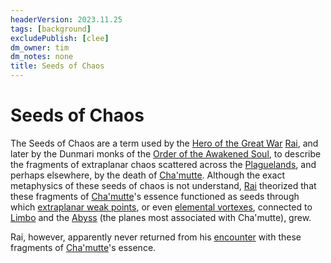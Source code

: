 ```yaml
---
headerVersion: 2023.11.25
tags: [background]
excludePublish: [clee]
dm_owner: tim
dm_notes: none
title: Seeds of Chaos
---
```

# Seeds of Chaos


The Seeds of Chaos are a term used by the [Hero of the Great War](<../../people/pcs/great-war/heroes-of-the-great-war.md>) [Rai](<../../people/pcs/great-war/rai.md>), and later by the Dunmari monks of the [Order of the Awakened Soul](<../../groups/dunmari-mystery-cults/order-of-the-awakened-soul.md>), to describe the fragments of extraplanar chaos scattered across the [Plaguelands](<../../gazetteer/upper-istaros/plaguelands.md>), and perhaps elsewhere, by the death of [Cha'mutte](<../../people/extraplanar-powers/cha-mutte.md>). Although the exact metaphysics of these seeds of chaos is not understand, [Rai](<../../people/pcs/great-war/rai.md>) theorized that these fragments of [Cha'mutte](<../../people/extraplanar-powers/cha-mutte.md>)'s essence functioned as seeds through which [extraplanar weak points](<./extraplanar-weak-point.md>), or even [elemental vortexes](<./elemental-vortex.md>), connected to [Limbo](<../spiritual-realms/limbo.md>) and the [Abyss](<../spiritual-realms/abyss.md>) (the planes most associated with Cha'mutte), grew. 

Rai, however, apparently never returned from his [encounter](<../../campaigns/dunmari-frontier/dreams-and-visions/second-dream-of-rai.md>) with these fragments of [Cha'mutte](<../../people/extraplanar-powers/cha-mutte.md>)'s essence.





